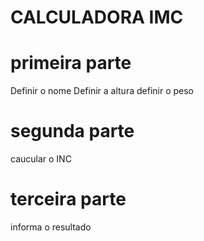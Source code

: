 # CALCULADORA IMC #

# primeira parte
Definir o nome 
Definir a altura
definir o peso

# segunda parte
caucular o INC

# terceira parte
informa o resultado